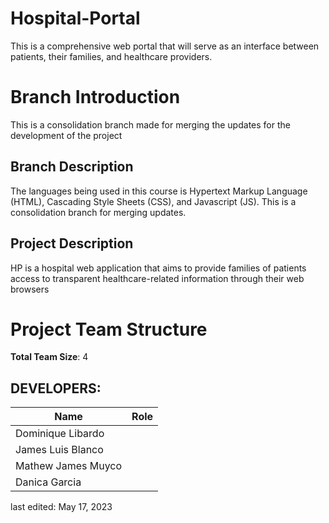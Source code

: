 # Hospital-Portal
This is a comprehensive web portal that will serve as an interface between patients, their families, and healthcare providers.


# Branch Introduction
This is a consolidation branch made for merging the updates for the development of the project

## Branch Description
The languages being used in this course is Hypertext Markup Language (HTML), Cascading Style Sheets (CSS), and Javascript (JS). This is a consolidation branch for merging updates.

## Project Description
HP is a hospital web application that aims to provide families of patients access to transparent healthcare-related information through their web browsers

# Project Team Structure

**Total Team Size**: 4

## DEVELOPERS:
| Name  | Role |
| ------------- | ------------- |
| Dominique Libardo  |   |
| James Luis Blanco  |   |
| Mathew James Muyco  |   |
| Danica Garcia  |   |

last edited: May 17, 2023






